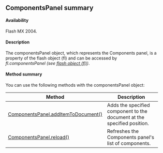 ## ComponentsPanel summary

#### Availability

Flash MX 2004.

#### Description

The componentsPanel object, which represents the Components panel, is a property of the flash object (fl) and can be accessed by *fl.componentsPanel (see [flash object (fl)](../Flash_object/Flash_summary.md))*.

#### Method summary

You can use the following methods with the componentsPanel object:

| **Method** | **Description** |
| --- | --- |
| [ComponentsPanel.addItemToDocument()](../ComponentsPanel_object/ComponentsPanel.md) | Adds the specified component to the document at the specified position. |
| [ComponentsPanel.reload()](../ComponentsPanel_object/ComponentsPanel1.md) | Refreshes the Components panel's list of components. |
